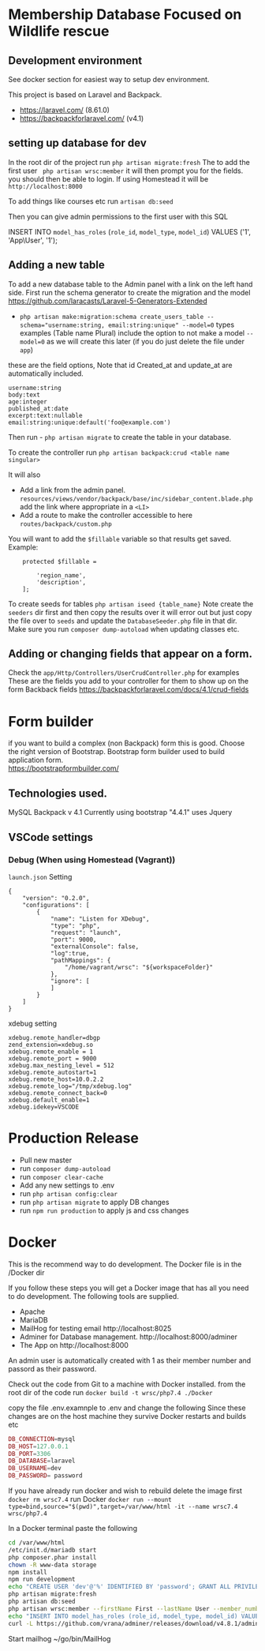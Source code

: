 # Membership Database Focused on Wildlife rescue

## Development environment
See docker section for easiest way to setup dev environment. 

This project is based on Laravel and Backpack. 
- https://laravel.com/ (8.61.0)
- https://backpackforlaravel.com/ (v4.1)

## setting up database for dev
In the root dir of the project run `php artisan migrate:fresh`
The to add the first user ` php artisan wrsc:member`  it will then prompt you for the fields. 
you should then be able to login.  If using Homestead it will be `http://localhost:8000` 

To add things like courses etc run `artisan db:seed` 

Then you can give admin permissions to the first user with this SQL

INSERT INTO `model_has_roles` (`role_id`, `model_type`, `model_id`) VALUES ('1', 'App\\User', '1');

## Adding a new table 
To add a new database table to the Admin panel with a link on the left hand side. 
First run the schema generator to create the migration and the model 
https://github.com/laracasts/Laravel-5-Generators-Extended
- `php artisan make:migration:schema create_users_table --schema="username:string, email:string:unique" --model=0`  types examples (Table name Plural)  include the option to not make a model `--model=0` 
as we will create this later (if you do just delete the file under `app`)

these are the field options, Note that id Created_at and update_at  are automatically included. 
```
username:string
body:text
age:integer
published_at:date
excerpt:text:nullable
email:string:unique:default('foo@example.com')
```

Then run - `php artisan migrate` to  create the table in your database. 

To create the controller run  `php artisan backpack:crud <table name singular>`

It will also
- Add a link from the admin panel.  `resources/views/vendor/backpack/base/inc/sidebar_content.blade.php` add the link where appropriate in a `<LI>` 
- Add a route to make the controller accessible  to here `routes/backpack/custom.php` 

You will want to add the `$fillable` variable so that results get saved. 
Example:
```
    protected $fillable = 
        
        'region_name',
        'description',
    ];
 ``` 



To create seeds for tables
`php artisan iseed {table_name}`  Note  create the `seeders` dir first and then copy the results over
it will error out but just copy the file over to `seeds` and update the `DatabaseSeeder.php` file in that dir. 
Make sure you run ` composer dump-autoload ` when updating classes etc. 


## Adding or changing fields that appear on a form. 
Check the `app/Http/Controllers/UserCrudController.php` for examples 
These are the fields you add to your controller for them to show up on the form 
Backback fields
https://backpackforlaravel.com/docs/4.1/crud-fields





# Form builder
if you want to build a complex (non Backpack) form this is good. Choose the right version of Bootstrap. 
Bootstrap form builder used to build application form.  
https://bootstrapformbuilder.com/


## Technologies used. 
MySQL 
Backpack v 4.1
Currently using bootstrap "4.4.1"
uses Jquery


## VSCode settings

### Debug (When using Homestead (Vagrant))

`launch.json` Setting

```
{
    "version": "0.2.0",
    "configurations": [
        {
            "name": "Listen for XDebug",
            "type": "php",
            "request": "launch",
            "port": 9000,
            "externalConsole": false,
            "log":true,
            "pathMappings": {
                "/home/vagrant/wrsc": "${workspaceFolder}"
            },
            "ignore": [
            ]
        }
    ]
}
```

xdebug setting

```
xdebug.remote_handler=dbgp
zend_extension=xdebug.so
xdebug.remote_enable = 1
xdebug.remote_port = 9000
xdebug.max_nesting_level = 512
xdebug.remote_autostart=1
xdebug.remote_host=10.0.2.2
xdebug.remote_log="/tmp/xdebug.log"
xdebug.remote_connect_back=0
xdebug.default_enable=1
xdebug.idekey=VSCODE
```

# Production Release
- Pull new master
- run `composer dump-autoload`
- run `composer clear-cache`
- Add any new settings to .env
- run `php artisan config:clear` 
- run `php artisan migrate` to apply DB changes
- run `npm run production` to apply js and css changes

# Docker
This is the recommend way to do development. 
The Docker file is in the /Docker dir

If you follow these steps you will get a Docker image that has all you need to do development. 
The following tools are supplied.
- Apache
- MariaDB
- MailHog for testing email http://localhost:8025
- Adminer for  Database management. http://localhost:8000/adminer
- The App on http://localhost:8000

An admin user is automatically created with 1 as their member number and passord as their password. 

Check out the code from Git to a machine with Docker installed. 
from the root dir of the code run 
`docker build -t wrsc/php7.4 ./Docker`

copy the file .env.examnple to .env  and change the following
Since these changes are on the host machine they survive Docker restarts and builds etc 
```php
DB_CONNECTION=mysql
DB_HOST=127.0.0.1
DB_PORT=3306
DB_DATABASE=laravel
DB_USERNAME=dev
DB_PASSWORD= password 
```
If you have already run docker and wish to rebuild delete the image first 
`docker rm wrsc7.4` 
run Docker 
`docker run --mount type=bind,source="$(pwd)",target=/var/www/html -it --name wrsc7.4 wrsc/php7.4 `

In a Docker terminal
paste the following

```bash
cd /var/www/html
/etc/init.d/mariadb start
php composer.phar install
chown -R www-data storage
npm install
npm run development
echo "CREATE USER 'dev'@'%' IDENTIFIED BY 'password'; GRANT ALL PRIVILEGES ON *.* TO 'dev'@'%' WITH GRANT OPTION; create database laravel" |mysql
php artisan migrate:fresh
php artisan db:seed
php artisan wrsc:member --firstName First --lastName User --member_number 1 --email firstUser@test.com --password password
echo "INSERT INTO model_has_roles (role_id, model_type, model_id) VALUES ('1', 'App\\\User', '1');"|mysql laravel
curl -L https://github.com/vrana/adminer/releases/download/v4.8.1/adminer-4.8.1-mysql.php --output public/adminer.php
```

Start mailhog
 ~/go/bin/MailHog